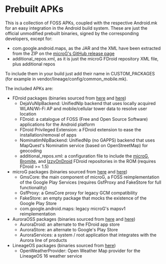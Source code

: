 # Prebuilt APKs

This is a collection of FOSS APKs, coupled with the respective Android.mk for an
easy integration in the Android build system.
These are just the official unmodified prebuilt binaries, signed by the
corresponding developers, except for:
 * com.google.android.maps, as the JAR and the XML have been extracted from the ZIP on the [microG's GitHub release page](https://github.com/microg/android_frameworks_mapsv1/releases)
 * additional_repos.xml, as it is just the microG FDroid repository XML file, plus additional repos

To include them in your build just add their name in CUSTOM_PACKAGES (for
example in vendor/lineage/config/common_mobile.mk).

The included APKs are:
 * FDroid packages (binaries sourced from [here](https://f-droid.org/packages/org.fdroid.fdroid/) and [here](https://f-droid.org/packages/org.fdroid.fdroid.privileged/))
   * DejaVuNlpBackend: UnifiedNlp backend that uses locally acquired WLAN/Wi-Fi AP and mobile/cellular tower data to resolve user location
   * FDroid: a catalogue of FOSS (Free and Open Source Software) applications for the Android platform
   * FDroid Privileged Extension: a FDroid extension to ease the installation/removal of apps
   * NominatimNlpBackend: UnifiedNlp (no GAPPS) backend that uses MapQuest's Nominatim service (based on OpenStreetMap) for geocoding
   * additional_repos.xml: a configuration file to include the [microG](https://microg.org/fdroid.html), [Bromite](https://www.bromite.org/fdroid), and [IzzyOnDroid](https://apt.izzysoft.de/fdroid/repo) FDroid repositories in the ROM (requires FDroid >= 1.5)
 * microG packages (binaries sourced from [here](https://microg.org/download.html) and [here](https://github.com/microg/android_frameworks_mapsv1))
   * GmsCore: the main component of microG, a FOSS reimplementation of the Google Play Services (requires GsfProxy and FakeStore for full functionality)
   * GsfProxy: a GmsCore proxy for legacy GCM compatibility
   * FakeStore: an empty package that mocks the existence of the Google Play Store
   * com.google.android.maps: legacy microG's mapsv1 reimplementation
 * AuroraOSS packages (binaries sourced from [here](https://gitlab.com/AuroraOSS/AuroraStore) and [here](https://gitlab.com/AuroraOSS/AuroraServices))
   * AuroraDroid: an alternate to the FDroid app store
   * AuroraStore: an alternate to Google's Play Store
   * AuroraServices: a system / root application that integrates with the Aurora line of products
 * LineageOS packages (binaries sourced from [here](https://download.lineageos.org/extras))
   * OpenWeatherProvider: Open Weather Map provider for the LineageOS 16 weather service
